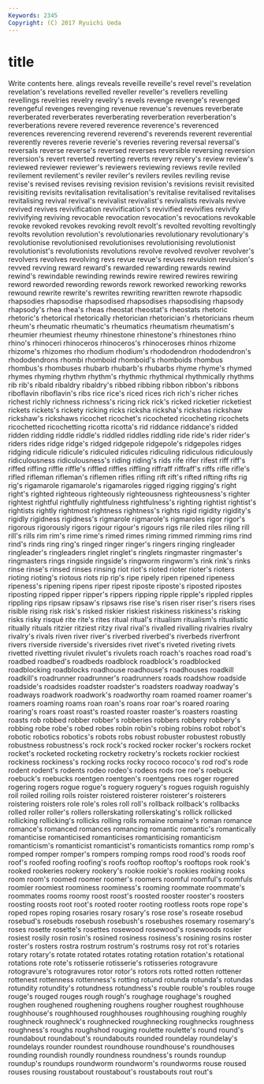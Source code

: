```yaml
---
Keywords: 2345 
Copyright: (C) 2017 Ryuichi Ueda
---
```


# title

Write contents here.
alings reveals reveille reveille's revel
revel's revelation revelation's revelations revelled reveller reveller's revellers revelling revellings
revelries revelry revelry's revels revenge revenge's revenged revengeful revenges revenging
revenue revenue's revenues reverberate reverberated reverberates reverberating reverberation reverberation's reverberations
revere revered reverence reverence's reverenced reverences reverencing reverend reverend's reverends
reverent reverential reverently reveres reverie reverie's reveries revering reversal reversal's
reversals reverse reverse's reversed reverses reversible reversing reversion reversion's revert
reverted reverting reverts revery revery's review review's reviewed reviewer reviewer's
reviewers reviewing reviews revile reviled revilement revilement's reviler reviler's revilers
reviles reviling revise revise's revised revises revising revision revision's revisions
revisit revisited revisiting revisits revitalisation revitalisation's revitalise revitalised revitalises revitalising
revival revival's revivalist revivalist's revivalists revivals revive revived revives revivification
revivification's revivified revivifies revivify revivifying reviving revocable revocation revocation's revocations
revokable revoke revoked revokes revoking revolt revolt's revolted revolting revoltingly
revolts revolution revolution's revolutionaries revolutionary revolutionary's revolutionise revolutionised revolutionises revolutionising
revolutionist revolutionist's revolutionists revolutions revolve revolved revolver revolver's revolvers revolves
revolving revs revue revue's revues revulsion revulsion's revved revving reward
reward's rewarded rewarding rewards rewind rewind's rewindable rewinding rewinds rewire
rewired rewires rewiring reword reworded rewording rewords rework reworked reworking
reworks rewound rewrite rewrite's rewrites rewriting rewritten rewrote rhapsodic rhapsodies
rhapsodise rhapsodised rhapsodises rhapsodising rhapsody rhapsody's rhea rhea's rheas rheostat
rheostat's rheostats rhetoric rhetoric's rhetorical rhetorically rhetorician rhetorician's rhetoricians rheum
rheum's rheumatic rheumatic's rheumatics rheumatism rheumatism's rheumier rheumiest rheumy rhinestone
rhinestone's rhinestones rhino rhino's rhinoceri rhinoceros rhinoceros's rhinoceroses rhinos rhizome
rhizome's rhizomes rho rhodium rhodium's rhododendron rhododendron's rhododendrons rhombi rhomboid
rhomboid's rhomboids rhombus rhombus's rhombuses rhubarb rhubarb's rhubarbs rhyme rhyme's
rhymed rhymes rhyming rhythm rhythm's rhythmic rhythmical rhythmically rhythms rib
rib's ribald ribaldry ribaldry's ribbed ribbing ribbon ribbon's ribbons riboflavin
riboflavin's ribs rice rice's riced rices rich rich's richer riches
richest richly richness richness's ricing rick rick's ricked ricketier ricketiest
rickets rickets's rickety ricking ricks ricksha ricksha's rickshas rickshaw rickshaw's
rickshaws ricochet ricochet's ricocheted ricocheting ricochets ricochetted ricochetting ricotta ricotta's
rid riddance riddance's ridded ridden ridding riddle riddle's riddled riddles
riddling ride ride's rider rider's riders rides ridge ridge's ridged
ridgepole ridgepole's ridgepoles ridges ridging ridicule ridicule's ridiculed ridicules ridiculing
ridiculous ridiculously ridiculousness ridiculousness's riding riding's rids rife rifer rifest
riff riff's riffed riffing riffle riffle's riffled riffles riffling riffraff
riffraff's riffs rifle rifle's rifled rifleman rifleman's riflemen rifles rifling
rift rift's rifted rifting rifts rig rig's rigamarole rigamarole's rigamaroles
rigged rigging rigging's right right's righted righteous righteously righteousness righteousness's
righter rightest rightful rightfully rightfulness rightfulness's righting rightist rightist's rightists
rightly rightmost rightness rightness's rights rigid rigidity rigidity's rigidly rigidness
rigidness's rigmarole rigmarole's rigmaroles rigor rigor's rigorous rigorously rigors rigour
rigour's rigours rigs rile riled riles riling rill rill's rills
rim rim's rime rime's rimed rimes riming rimmed rimming rims
rind rind's rinds ring ring's ringed ringer ringer's ringers ringing
ringleader ringleader's ringleaders ringlet ringlet's ringlets ringmaster ringmaster's ringmasters rings
ringside ringside's ringworm ringworm's rink rink's rinks rinse rinse's rinsed
rinses rinsing riot riot's rioted rioter rioter's rioters rioting rioting's
riotous riots rip rip's ripe ripely ripen ripened ripeness ripeness's
ripening ripens riper ripest riposte riposte's riposted ripostes riposting ripped
ripper ripper's rippers ripping ripple ripple's rippled ripples rippling rips
ripsaw ripsaw's ripsaws rise rise's risen riser riser's risers rises
risible rising risk risk's risked riskier riskiest riskiness riskiness's risking
risks risky risqué rite rite's rites ritual ritual's ritualism ritualism's
ritualistic ritually rituals ritzier ritziest ritzy rival rival's rivalled rivalling
rivalries rivalry rivalry's rivals riven river river's riverbed riverbed's riverbeds
riverfront rivers riverside riverside's riversides rivet rivet's riveted riveting rivets
rivetted rivetting rivulet rivulet's rivulets roach roach's roaches road road's
roadbed roadbed's roadbeds roadblock roadblock's roadblocked roadblocking roadblocks roadhouse roadhouse's
roadhouses roadkill roadkill's roadrunner roadrunner's roadrunners roads roadshow roadside roadside's
roadsides roadster roadster's roadsters roadway roadway's roadways roadwork roadwork's roadworthy
roam roamed roamer roamer's roamers roaming roams roan roan's roans
roar roar's roared roaring roaring's roars roast roast's roasted roaster
roaster's roasters roasting roasts rob robbed robber robber's robberies robbers
robbery robbery's robbing robe robe's robed robes robin robin's robing
robins robot robot's robotic robotics robotics's robots robs robust robuster
robustest robustly robustness robustness's rock rock's rocked rocker rocker's rockers
rocket rocket's rocketed rocketing rocketry rocketry's rockets rockier rockiest rockiness
rockiness's rocking rocks rocky rococo rococo's rod rod's rode rodent
rodent's rodents rodeo rodeo's rodeos rods roe roe's roebuck roebuck's
roebucks roentgen roentgen's roentgens roes roger rogered rogering rogers rogue
rogue's roguery roguery's rogues roguish roguishly roil roiled roiling roils
roister roistered roisterer roisterer's roisterers roistering roisters role role's roles
roll roll's rollback rollback's rollbacks rolled roller roller's rollers rollerskating
rollerskating's rollick rollicked rollicking rollicking's rollicks rolling rolls romaine romaine's
roman romance romance's romanced romances romancing romantic romantic's romantically romanticise
romanticised romanticises romanticising romanticism romanticism's romanticist romanticist's romanticists romantics romp
romp's romped romper romper's rompers romping romps rood rood's roods
roof roof's roofed roofing roofing's roofs rooftop rooftop's rooftops rook
rook's rooked rookeries rookery rookery's rookie rookie's rookies rooking rooks
room room's roomed roomer roomer's roomers roomful roomful's roomfuls roomier
roomiest roominess roominess's rooming roommate roommate's roommates rooms roomy roost
roost's roosted rooster rooster's roosters roosting roosts root root's rooted
rooter rooting rootless roots rope rope's roped ropes roping rosaries
rosary rosary's rose rose's roseate rosebud rosebud's rosebuds rosebush rosebush's
rosebushes rosemary rosemary's roses rosette rosette's rosettes rosewood rosewood's rosewoods
rosier rosiest rosily rosin rosin's rosined rosiness rosiness's rosining rosins
roster roster's rosters rostra rostrum rostrum's rostrums rosy rot rot's
rotaries rotary rotary's rotate rotated rotates rotating rotation rotation's rotational
rotations rote rote's rotisserie rotisserie's rotisseries rotogravure rotogravure's rotogravures rotor
rotor's rotors rots rotted rotten rottener rottenest rottenness rottenness's rotting
rotund rotunda rotunda's rotundas rotundity rotundity's rotundness rotundness's rouble rouble's
roubles rouge rouge's rouged rouges rough rough's roughage roughage's roughed
roughen roughened roughening roughens rougher roughest roughhouse roughhouse's roughhoused roughhouses
roughhousing roughing roughly roughneck roughneck's roughnecked roughnecking roughnecks roughness roughness's
roughs roughshod rouging roulette roulette's round round's roundabout roundabout's roundabouts
rounded roundelay roundelay's roundelays rounder roundest roundhouse roundhouse's roundhouses rounding
roundish roundly roundness roundness's rounds roundup roundup's roundups roundworm roundworm's
roundworms rouse roused rouses rousing roustabout roustabout's roustabouts rout rout's
